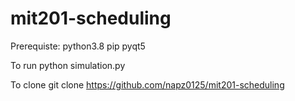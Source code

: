 # mit201-scheduling

Prerequiste:
python3.8
pip
pyqt5


To run
python simulation.py


To clone
git clone https://github.com/napz0125/mit201-scheduling
